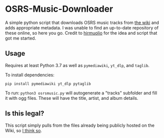 # OSRS-Music-Downloader
A simple python script that downloads OSRS music tracks from [the wiki](https://oldschool.runescape.wiki/w/Category:Music_tracks) and adds appropriate metadata. I was unable to find an up-to-date repository of these online, so here you go. Credit to [hirmuolio](https://www.reddit.com/r/2007scape/comments/z196e7/is_there_a_way_to_download_the_osrs_music_from/ixa8mt7/) for the idea and script that got me started.

## Usage
Requires at least Python 3.7 as well as `pymediawiki`, `yt_dlp`, and `taglib`.

To install dependencies:
```
pip install pymediawiki yt_dlp pytaglib
```

To run: `python3 osrsmusic.py` will autogenerate a "tracks" subfolder and fill it with ogg files. These will have the title, artist, and album details.

## Is this legal?
This script simply pulls from the files already being publicly hosted on the Wiki, so [I think so](https://x.com/RuneScape/status/1270839410469339137?lang=en).
